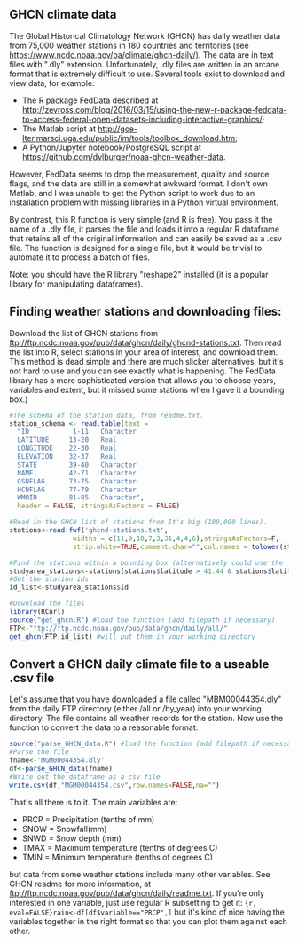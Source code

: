 GHCN climate data
-----------------

The Global Historical Climatology Network (GHCN) has daily weather data from 75,000 weather stations in 180 countries and territories (see <https://www.ncdc.noaa.gov/oa/climate/ghcn-daily/>). The data are in text files with ".dly" extension. Unfortunately, .dly files are written in an arcane format that is extremely difficult to use. Several tools exist to download and view data, for example:

-   The R package FedData described at <http://zevross.com/blog/2016/03/15/using-the-new-r-package-feddata-to-access-federal-open-datasets-including-interactive-graphics/>;
-   The Matlab script at <http://gce-lter.marsci.uga.edu/public/im/tools/toolbox_download.htm>;
-   A Python/Jupyter notebook/PostgreSQL script at <https://github.com/dylburger/noaa-ghcn-weather-data>.

However, FedData seems to drop the measurement, quality and source flags, and the data are still in a somewhat awkward format. I don't own Matlab, and I was unable to get the Python script to work due to an installation problem with missing libraries in a Python virtual environment.

By contrast, this R function is very simple (and R is free). You pass it the name of a .dly file, it parses the file and loads it into a regular R dataframe that retains all of the original information and can easily be saved as a .csv file. The function is designed for a single file, but it would be trivial to automate it to process a batch of files.

Note: you should have the R library "reshape2" installed (it is a popular library for manipulating dataframes).

Finding weather stations and downloading files:
-----------------------------------------------

Download the list of GHCN stations from <ftp://ftp.ncdc.noaa.gov/pub/data/ghcn/daily/ghcnd-stations.txt>. Then read the list into R, select stations in your area of interest, and download them. This method is dead simple and there are much slicker alternatives, but it's not hard to use and you can see exactly what is happening. The FedData library has a more sophisticated version that allows you to choose years, variables and extent, but it missed some stations when I gave it a bounding box.)

``` r
#The schema of the station data, from readme.txt.  
station_schema <- read.table(text = 
  "ID           1-11   Character
  LATITUDE     13-20   Real
  LONGITUDE    22-30   Real
  ELEVATION    32-37   Real
  STATE        39-40   Character
  NAME         42-71   Character
  GSNFLAG      73-75   Character
  HCNFLAG      77-79   Character
  WMOID        81-85   Character", 
  header = FALSE, stringsAsFactors = FALSE)

#Read in the GHCN list of stations from It's big (100,000 lines).
stations<-read.fwf('ghcnd-stations.txt',
                widths = c(11,9,10,7,3,31,4,4,6),stringsAsFactors=F,
                strip.white=TRUE,comment.char="",col.names = tolower(station_schema$V1))

#Find the stations within a bounding box (alternatively could use the 'sp' package to make this spatial, overlay polygons, etc.).
studyarea_stations<-stations[stations$latitude > 41.44 & stations$latitude < 45.97453 & stations$longitude > 104.3587 & stations$longitude < 111.9546,]
#Get the station ids
id_list<-studyarea_stations$id

#Download the files
library(RCurl)
source("get_ghcn.R") #load the function (add filepath if necessary)
FTP<-"ftp://ftp.ncdc.noaa.gov/pub/data/ghcn/daily/all/"
get_ghcn(FTP,id_list) #will put them in your working directory
```

Convert a GHCN daily climate file to a useable .csv file
--------------------------------------------------------

Let's assume that you have downloaded a file called "MBM00044354.dly" from the daily FTP directory (either /all or /by\_year) into your working directory. The file contains all weather records for the station. Now use the function to convert the data to a reasonable format.

``` r
source("parse_GHCN_data.R") #load the function (add filepath if necessary)
#Parse the file
fname<-'MGM00044354.dly' 
df<-parse_GHCN_data(fname)
#Write out the dataframe as a csv file
write.csv(df,"MGM00044354.csv",row.names=FALSE,na="")
```

That's all there is to it. The main variables are:

-   PRCP = Precipitation (tenths of mm)
-   SNOW = Snowfall(mm)
-   SNWD = Snow depth (mm)
-   TMAX = Maximum temperature (tenths of degrees C)
-   TMIN = Minimum temperature (tenths of degrees C)

but data from some weather stations include many other variables. See GHCN readme for more information, at <ftp://ftp.ncdc.noaa.gov/pub/data/ghcn/daily/readme.txt>. If you're only interested in one variable, just use regular R subsetting to get it: `{r, eval=FALSE}rain<-df[df$variable=="PRCP",]` but it's kind of nice having the variables together in the right format so that you can plot them against each other.
